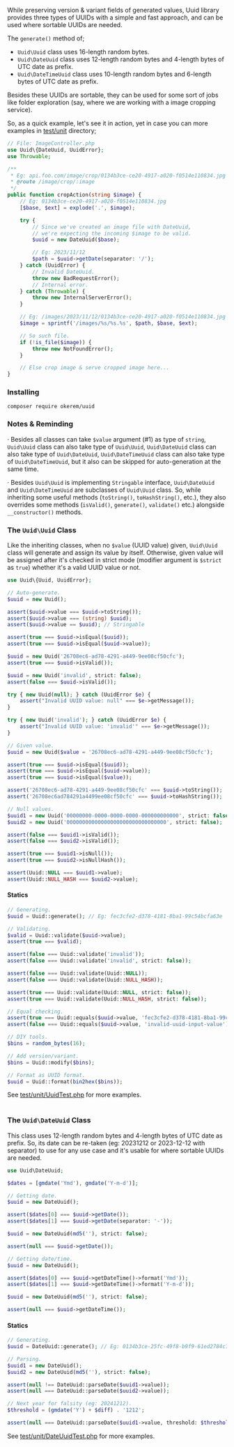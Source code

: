 While preserving version & variant fields of generated values, Uuid library provides three types of UUIDs with a simple and fast approach, and can be used where sortable UUIDs are needed.

The `generate()` method of;

- `Uuid\Uuid` class uses 16-length random bytes.
- `Uuid\DateUuid` class uses 12-length random bytes and 4-length bytes of UTC date as prefix.
- `Uuid\DateTimeUuid` class uses 10-length random bytes and 6-length bytes of UTC date as prefix.

Besides these UUIDs are sortable, they can be used for some sort of jobs like folder exploration (say, where we are working with a image cropping service).

So, as a quick example, let's see it in action, yet in case you can more examples in [test/unit](/test/unit) directory;

```php
// File: ImageController.php
use Uuid\{DateUuid, UuidError};
use Throwable;

/**
 * Eg: api.foo.com/image/crop/0134b3ce-ce20-4917-a020-f0514e110834.jpg
 * @route /image/crop/:image
 */
public function cropAction(string $image) {
    // Eg: 0134b3ce-ce20-4917-a020-f0514e110834.jpg
    [$base, $ext] = explode('.', $image);

    try {
        // Since we've created an image file with DateUuid,
        // we're expecting the incoming $image to be valid.
        $uuid = new DateUuid($base);

        // Eg: 2023/11/12
        $path = $uuid->getDate(separator: '/');
    } catch (UuidError) {
        // Invalid DateUuid.
        throw new BadRequestError();
        // Internal error.
    } catch (Throwable) {
        throw new InternalServerError();
    }

    // Eg: /images/2023/11/12/0134b3ce-ce20-4917-a020-f0514e110834.jpg
    $image = sprintf('/images/%s/%s.%s', $path, $base, $ext);

    // So such file.
    if (!is_file($image)) {
        throw new NotFoundError();
    }

    // Else crop image & serve cropped image here...
}
```

### Installing
```
composer require okerem/uuid
```

### Notes & Reminding

· Besides all classes can take `$value` argument (#1) as type of `string`, `Uuid\Uuid` class can also take type of `Uuid\Uuid`, `Uuid\DateUuid` class can also take type of `Uuid\DateUuid`, `Uuid\DateTimeUuid` class can also take type of `Uuid\DateTimeUuid`, but it also can be skipped for auto-generation at the same time.

· Besides `Uuid\Uuid` is implementing `Stringable` interface, `Uuid\DateUuid` and `Uuid\DateTimeUuid` are subclasses of `Uuid\Uuid` class. So, while inheriting some useful methods (`toString()`, `toHashString()`, etc.), they also overrides some methods (`isValid()`, `generate()`, `validate()` etc.) alongside `__constructor()` methods.

### The `Uuid\Uuid` Class

Like the inheriting classes, when no `$value` (UUID value) given, `Uuid\Uuid` class will generate and assign its value by itself. Otherwise, given value will be assigned after it's checked in strict mode (modifier argument is `$strict` as `true`) whether it's a valid UUID value or not.

```php
use Uuid\{Uuid, UuidError};

// Auto-generate.
$uuid = new Uuid();

assert($uuid->value === $uuid->toString());
assert($uuid->value === (string) $uuid);
assert($uuid->value == $uuid); // Stringable

assert(true === $uuid->isEqual($uuid));
assert(true === $uuid->isEqual($uuid->value));

$uuid = new Uuid('26708ec6-ad78-4291-a449-9ee08cf50cfc');
assert(true === $uuid->isValid());

$uuid = new Uuid('invalid', strict: false);
assert(false === $uuid->isValid());

try { new Uuid(null); } catch (UuidError $e) {
    assert("Invalid UUID value: null" === $e->getMessage());
}

try { new Uuid('invalid'); } catch (UuidError $e) {
    assert("Invalid UUID value: 'invalid'" === $e->getMessage());
}

// Given value.
$uuid = new Uuid($value = '26708ec6-ad78-4291-a449-9ee08cf50cfc');

assert(true === $uuid->isEqual($uuid));
assert(true === $uuid->isEqual($uuid->value));
assert(true === $uuid->isEqual($value));

assert('26708ec6-ad78-4291-a449-9ee08cf50cfc' === $uuid->toString());
assert('26708ec6ad784291a4499ee08cf50cfc' === $uuid->toHashString());

// Null values.
$uuid1 = new Uuid('00000000-0000-0000-0000-000000000000', strict: false);
$uuid2 = new Uuid('00000000000000000000000000000000', strict: false);

assert(false === $uuid1->isValid());
assert(false === $uuid2->isValid());

assert(true === $uuid1->isNull());
assert(true === $uuid2->isNullHash());

assert(Uuid::NULL === $uuid1->value);
assert(Uuid::NULL_HASH === $uuid2->value);
```

#### Statics

```php
// Generating.
$uuid = Uuid::generate(); // Eg: fec3cfe2-d378-4181-8ba1-99c54bcfa63e

// Validating.
$valid = Uuid::validate($uuid->value);
assert(true === $valid);

assert(false === Uuid::validate('invalid'));
assert(false === Uuid::validate('invalid', strict: false));

assert(false === Uuid::validate(Uuid::NULL));
assert(false === Uuid::validate(Uuid::NULL_HASH));

assert(true === Uuid::validate(Uuid::NULL, strict: false));
assert(true === Uuid::validate(Uuid::NULL_HASH, strict: false));

// Equal checking.
assert(true === Uuid::equals($uuid->value, 'fec3cfe2-d378-4181-8ba1-99c54bcfa63e'));
assert(false === Uuid::equals($uuid->value, 'invalid-uuid-input-value'));

// DIY tools.
$bins = random_bytes(16);

// Add version/variant.
$bins = Uuid::modify($bins);

// Format as UUID format.
$uuid = Uuid::format(bin2hex($bins));
```

See [test/unit/UuidTest.php](test/unit/UuidTest.php) for more examples. <br><br>

### The `Uuid\DateUuid` Class

This class uses 12-length random bytes and 4-length bytes of UTC date as prefix. So, its date can be re-taken (eg: 20231212 or 2023-12-12 with separator) to use for any use case and it's usable for where sortable UUIDs are needed.

```php
use Uuid\DateUuid;

$dates = [gmdate('Ymd'), gmdate('Y-m-d')];

// Getting date.
$uuid = new DateUuid();

assert($dates[0] === $uuid->getDate());
assert($dates[1] === $uuid->getDate(separator: '-'));

$uuid = new DateUuid(md5(''), strict: false);

assert(null === $uuid->getDate());

// Getting date/time.
$uuid = new DateUuid();

assert($dates[0] === $uuid->getDateTime()->format('Ymd'));
assert($dates[1] === $uuid->getDateTime()->format('Y-m-d'));

$uuid = new DateUuid(md5(''), strict: false);

assert(null === $uuid->getDateTime());
```

#### Statics

```php
// Generating.
$uuid = DateUuid::generate(); // Eg: 0134b3ce-25fc-49f8-b9f9-61ed2784c7d1

// Parsing.
$uuid1 = new DateUuid();
$uuid2 = new DateUuid(md5(''), strict: false);

assert(null !== DateUuid::parseDate($uuid1->value));
assert(null === DateUuid::parseDate($uuid2->value));

// Next year for falsity (eg: 20241212).
$threshold = (gmdate('Y') + $diff) . '1212';

assert(null === DateUuid::parseDate($uuid1->value, threshold: $threshold));
```

See [test/unit/DateUuidTest.php](test/unit/DateUuidTest.php) for more examples. <br><br>
